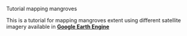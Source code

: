 Tutorial mapping mangroves

This is a tutorial for mapping mangroves extent using different satellite imagery available in [**Google Earth Engine**](earthengine.google.com/)
